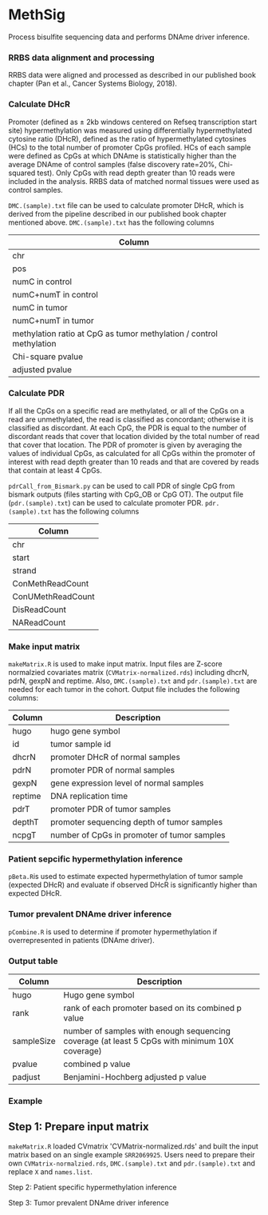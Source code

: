# MethSig
Process bisulfite sequencing data and performs DNAme driver inference.

### RRBS data alignment and processing
RRBS data were aligned and processed as described in our published book chapter (Pan et al., Cancer Systems Biology, 2018).

### Calculate DHcR
Promoter (defined as ± 2kb windows centered on Refseq transcription start site) hypermethylation was measured using differentially hypermethylated cytosine ratio (DHcR), defined as the ratio of hypermethylated cytosines (HCs) to the total number of promoter CpGs profiled. HCs of each sample were defined as CpGs at which DNAme is statistically higher than the average DNAme of control samples (false discovery rate=20%, Chi-squared test). Only CpGs with read depth greater than 10 reads were included in the analysis. RRBS data of matched normal tissues were used as control samples. 

`DMC.(sample).txt` file can be used to calculate promoter DHcR, which is derived from the pipeline described in our published book chapter mentioned above. `DMC.(sample).txt` has the following columns

| Column |
| ------ |
| chr |
| pos |
| numC in control |
| numC+numT in control |
| numC in tumor |
| numC+numT in tumor |
| methylation ratio at CpG as tumor methylation / control methylation |
| Chi-square pvalue |
| adjusted pvalue |

### Calculate PDR
If all the CpGs on a specific read are methylated, or all of the CpGs on a read are unmethylated, the read is classified as concordant; otherwise it is classified as discordant. At each CpG, the PDR is equal to the number of discordant reads that cover that location divided by the total number of read that cover that location. The PDR of promoter is given by averaging the values of individual CpGs, as calculated for all CpGs within the promoter of interest with read depth greater than 10 reads and that are covered by reads that contain at least 4 CpGs.

`pdrCall_from_Bismark.py` can be used to call PDR of single CpG from bismark outputs (files starting with CpG_OB or CpG OT). The output file (`pdr.(sample).txt`) can be used to calculate promoter PDR. `pdr.(sample).txt` has the following columns

| Column |
| ------ |
| chr |
| start |
| strand |
| ConMethReadCount |
| ConUMethReadCount |
| DisReadCount |
| NAReadCount |

### Make input matrix
`makeMatrix.R` is used to make input matrix. Input files are Z-score normalzied covariates matrix (`CVMatrix-normalized.rds`) including dhcrN, pdrN, gexpN and reptime. Also, `DMC.(sample).txt` and `pdr.(sample).txt` are needed for each tumor in the cohort. Output file includes the following columns:

| Column | Description |
| ------ | ----------- |
| hugo | hugo gene symbol |
| id | tumor sample id |
| dhcrN | promoter DHcR of normal samples |
| pdrN | promoter PDR of normal samples |
| gexpN | gene expression level of normal samples |
| reptime | DNA replication time |
| pdrT | promoter PDR of tumor samples |
| depthT | promoter sequencing depth of tumor samples |
| ncpgT | number of CpGs in promoter of tumor samples |

### Patient sepcific hypermethylation inference
`pBeta.R`is used to estimate expected hypermethylation of tumor sample (expected DHcR) and evaluate if observed DHcR is significantly higher than expected DHcR.

### Tumor prevalent DNAme driver inference
`pCombine.R` is used to determine if promoter hypermethylation if overrepresented in patients (DNAme driver).

### Output table
| Column | Description |
| ------ | ----------- |
| hugo | Hugo gene symbol |
| rank | rank of each promoter based on its combined p value |
| sampleSize | number of samples with enough sequencing coverage (at least 5 CpGs with minimum 10X coverage) |
| pvalue | combined p value |
| padjust | Benjamini-Hochberg adjusted p value |

### Example
## Step 1: Prepare input matrix

`makeMatrix.R` loaded CVmatrix 'CVMatrix-normalized.rds' and built the input matrix based on an single example `SRR2069925`. Users need to prepare their own `CVMatrix-normalzied.rds`, `DMC.(sample).txt` and `pdr.(sample).txt` and replace `X` and `names.list`. 

Step 2: Patient specific hypermethylation inference

Step 3: Tumor prevalent DNAme driver inference
